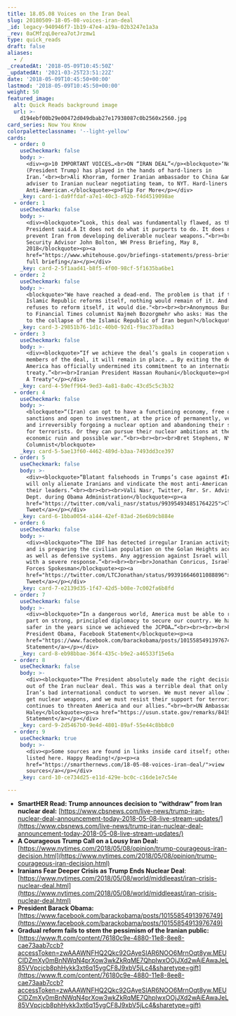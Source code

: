 ```yaml
---
title: 18.05.08 Voices on the Iran Deal
slug: 20180509-18-05-08-voices-iran-deal
_id: legacy-940946f7-1b19-47e4-a19a-02b3247e1a3a
_rev: 0aCMfzqL0erea7otJrzmw1
type: quick_reads
draft: false
aliases:
  - /
_createdAt: '2018-05-09T10:45:50Z'
_updatedAt: '2021-03-25T23:51:22Z'
date: '2018-05-09T10:45:50+00:00'
lastmod: '2018-05-09T10:45:50+00:00'
weight: 50
featured_image:
  alt: Quick Reads background image
  url: >-
    d194ebf00b29e00472d049dbab27e17938087c0b2560x2560.jpg
card_series: Now You Know
colorpaletteclassname: '--light-yellow'
cards:
  - order: 0
    useCheckmark: false
    body: >-
      <div><p>10 IMPORTANT VOICES…<br>ON “IRAN DEAL”</p><blockquote>‘Now he
      (President Trump) has played in the hands of hard-liners in
      Iran.’<br><br>Ali Khorram, former Iranian ambassador to China &amp;
      adviser to Iranian nuclear negotiating team, to NYT. Hard-liners =
      Anti-American.</blockquote><p>Flip For More</p></div>
    _key: card-1-da9ffdaf-a7e1-40c3-a92b-f4d4519098ae
  - order: 1
    useCheckmark: false
    body: >-
      <div><blockquote>“Look, this deal was fundamentally flawed, as the
      President said.A It does not do what it purports to do. It does not
      prevent Iran from developing deliverable nuclear weapons.”<br><br>National
      Security Advisor John Bolton, WH Press Briefing, May 8,
      2018</blockquote><p><a
      href="https://www.whitehouse.gov/briefings-statements/press-briefing-national-security-advisor-john-bolton-iran/">click:
      full briefing</a></p></div>
    _key: card-2-5f1aad41-b8f5-4f00-98cf-5f1635ba6be1
  - order: 2
    useCheckmark: false
    body: >-
      <blockquote>"We have reached a dead-end. The problem is that if the
      Islamic Republic reforms itself, nothing would remain of it. And if it
      refuses to reform itself, it would die."<br><br><br>Anonymous Business Man
      to Financial Times columnist Najmeh Bozorgmehr who asks: Has the countdown
      to the collapse of the Islamic Republic of Iran begun?</blockquote>
    _key: card-3-29851b76-1d1c-40b0-92d1-f9ac37bad8a3
  - order: 3
    useCheckmark: false
    body: >-
      <div><blockquote>“If we achieve the deal’s goals in cooperation with other
      members of the deal, it will remain in place. … By exiting the deal,
      America has officially undermined its commitment to an international
      treaty.”<br><br>Iranian President Hassan Rouhani</blockquote><p>Flip: "Not
      A Treaty"</p></div>
    _key: card-4-59eff964-9ed3-4a81-8a0c-43cd5c5c3b32
  - order: 4
    useCheckmark: false
    body: >-
      <blockquote>“(Iran) can opt to have a functioning economy, free of
      sanctions and open to investment, at the price of permanently, verifiably
      and irreversibly forgoing a nuclear option and abandoning their support
      for terrorists. Or they can pursue their nuclear ambitions at the cost of
      economic ruin and possible war.”<br><br><br><br>Bret Stephens, NY Times
      Columnist</blockquote>
    _key: card-5-5ae13f60-4462-489d-b3aa-7493dd3ce397
  - order: 5
    useCheckmark: false
    body: >-
      <div><blockquote>“Blatant falsehoods in Trumps’s case against #Iran deal
      will only alienate Iranians and vindicate the most anti-American among
      their leaders.”<br><br><br><br>Vali Nasr, Twitter, Fmr. Sr. Advisor, State
      Dept. during Obama Administration</blockquote><p><a
      href="https://twitter.com/vali_nasr/status/993954934851764225">Click:
      Tweet</a></p></div>
    _key: card-6-1bba0054-a144-42ef-83ad-26e6b9cb884e
  - order: 6
    useCheckmark: false
    body: >-
      <div><blockquote>“The IDF has detected irregular Iranian activity in Syria
      and is preparing the civilian population on the Golan Heights accordingly,
      as well as defensive systems. Any aggression against Israel will be met
      with a severe response.”<br><br><br><br>Jonathan Conricus, Israel Defense
      Forces Spokesman</blockquote><p><a
      href="https://twitter.com/LTCJonathan/status/993916646011088896">Click:
      Tweet</a></p></div>
    _key: card-7-e2139d35-1f47-42d5-b08e-7c002fa6b8fd
  - order: 7
    useCheckmark: false
    body: >-
      <div><blockquote>“In a dangerous world, America must be able to rely in
      part on strong, principled diplomacy to secure our country. We have been
      safer in the years since we achieved the JCPOA…”<br><br><br><br>Former
      President Obama, Facebook Statement</blockquote><p><a
      href="https://www.facebook.com/barackobama/posts/10155854913976749">Click:
      Statement</a></p></div>
    _key: card-8-eb98bbae-36f4-435c-b9e2-a46533f15e6a
  - order: 8
    useCheckmark: false
    body: >-
      <div><blockquote>“The President absolutely made the right decision to pull
      out of the Iran nuclear deal. This was a terrible deal that only allowed
      Iran’s bad international conduct to worsen. We must never allow Iran to
      get nuclear weapons, and we must resist their support for terrorism that
      continues to threaten America and our allies.”<br><br>UN Ambassador Nikki
      Haley</blockquote><p><a href="https://usun.state.gov/remarks/8419">Click:
      Statement</a></p></div>
    _key: card-9-2d5467b0-9e4d-4801-89af-55e44c8bb8c0
  - order: 9
    useCheckmark: true
    body: >-
      <div><p>Some sources are found in links inside card itself; others are
      listed here. Happy Reading!</p><p><a
      href="https://smarthernews.com/18-05-08-voices-iran-deal/">view
      sources</a></p></div>
    _key: card-10-ce734d25-e11d-429e-bc0c-c16de1e7c54e

---
```

* **SmartHER Read: Trump announces decision to “withdraw” from Iran nuclear deal:** [https://www.cbsnews.com/live-news/trump-iran-nuclear-deal-announcement-today-2018-05-08-live-stream-updates/](https://www.cbsnews.com/live-news/trump-iran-nuclear-deal-announcement-today-2018-05-08-live-stream-updates/)
* **A Courageous Trump Call on a Lousy Iran Deal:** [https://www.nytimes.com/2018/05/08/opinion/trump-courageous-iran-decision.html](https://www.nytimes.com/2018/05/08/opinion/trump-courageous-iran-decision.html)
* **Iranians Fear Deeper Crisis as Trump Ends Nuclear Deal**: [https://www.nytimes.com/2018/05/08/world/middleeast/iran-crisis-nuclear-deal.html](https://www.nytimes.com/2018/05/08/world/middleeast/iran-crisis-nuclear-deal.html)
* **President Barack Obama:** [https://www.facebook.com/barackobama/posts/10155854913976749](https://www.facebook.com/barackobama/posts/10155854913976749)
* **Gradual reform fails to stem the pessimism of the Iranian public:** [https://www.ft.com/content/76180c9e-4880-11e8-8ee8-cae73aab7ccb?accessToken=zwAAAWNFHQ2Qkc92GAyeSIAR6NOO6MrnOqt8yw.MEUCIDZmXy0mBnNWqN4prXow3wkZkRqME7QhpIwxOOjJXd2wAiEAwaJeL85VVpcjcb8phHykk3xt6q15ygCF8J9xbV5jLc4&sharetype=gift](https://www.ft.com/content/76180c9e-4880-11e8-8ee8-cae73aab7ccb?accessToken=zwAAAWNFHQ2Qkc92GAyeSIAR6NOO6MrnOqt8yw.MEUCIDZmXy0mBnNWqN4prXow3wkZkRqME7QhpIwxOOjJXd2wAiEAwaJeL85VVpcjcb8phHykk3xt6q15ygCF8J9xbV5jLc4&sharetype=gift)